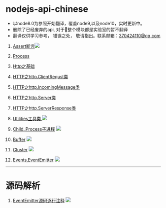 # nodejs-api-chinese
- 以node8.0为参照开始翻译，覆盖node9,以及node10，实时更新中。
- 删除了已经废弃的api, 对于整个模块都是实验室的暂不翻译
- 翻译仅供学习参考， 错误之处， 敬请指出。联系邮箱：370424110@qq.com

1. [Assert断言](https://github.com/leeson8888/nodejs-api-chinese/blob/master/Assert%E6%96%AD%E8%A8%80.md)<img src="https://img.shields.io/badge/%E5%B7%B2%E5%AE%8C%E6%88%90-50%25-brightgreen.svg">

1. [Process](https://github.com/leeson8888/nodejs-api-chinese/blob/master/Http.md)

2. [Http之基础](https://github.com/leeson8888/nodejs-api-chinese/blob/master/Http.md)

3. [HTTP之http.ClientRequst类](https://github.com/leeson8888/nodejs-api-chinese/blob/master/Http.md)

4. [HTTP之http.IncomingMessage类](https://github.com/leeson8888/nodejs-api-chinese/blob/master/Http.md)

5. [HTTP之http.Server类](https://github.com/leeson8888/nodejs-api-chinese/blob/master/Http.md)

6. [HTTP之http.ServerResponse类](https://github.com/leeson8888/nodejs-api-chinese/blob/master/Http.md)


7. [Utilities工具类 ](https://github.com/leeson8888/nodejs-api-chinese/blob/master/Utilities%E5%B7%A5%E5%85%B7%E7%B1%BB.md) <img src="https://img.shields.io/badge/%E5%B7%B2%E5%AE%8C%E6%88%90-90%25-brightgreen.svg">


8. [Child_Process子进程](https://github.com/leeson8888/nodejs-api-chinese/blob/master/Child_Process%E5%AD%90%E8%BF%9B%E7%A8%8B.md) <img src="https://img.shields.io/badge/%E5%B7%B2%E5%AE%8C%E6%88%90-30%25-brightgreen.svg">


9. [Buffer](https://github.com/leeson8888/nodejs-api-chinese/blob/master/Buffer.md) <img src="https://img.shields.io/badge/%E5%B7%B2%E5%AE%8C%E6%88%90-30%25-brightgreen.svg">


10. [Cluster](https://github.com/leeson8888/nodejs-api-chinese/blob/master/Cluster.md) <img src="https://img.shields.io/badge/%E5%B7%B2%E5%AE%8C%E6%88%90-90%25-brightgreen.svg">

11. [Events,EventEmitter](https://github.com/leeson8888/nodejs-api-chinese/blob/master/Events.md) <img src="https://img.shields.io/badge/%E5%B7%B2%E5%AE%8C%E6%88%90-20%25-brightgreen.svg">


<hr>

# 源码解析

1. [EventEmitter源码逐行注释](https://github.com/leeson8888/nodejs-api-chinese/blob/master/%E6%BA%90%E7%A0%81%E8%A7%A3%E6%9E%90/events%E6%BA%90%E7%A0%81%E8%A7%A3%E6%9E%90.js) <img src="https://img.shields.io/badge/%E5%B7%B2%E5%AE%8C%E6%88%90-30%25-brightgreen.svg">